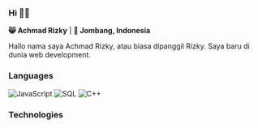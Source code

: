 ### Hi 👋🏼

**😸 Achmad Rizky** | **📍 Jombang, Indonesia**

Hallo nama saya Achmad Rizky, atau biasa dipanggil Rizky. Saya baru di dunia web development.

### Languages

![JavaScript](https://img.shields.io/badge/-JavaScript-000?&logo=JavaScript)
![SQL](https://img.shields.io/badge/-SQL-000?&logo=MySQL)
![C++](https://img.shields.io/badge/-SQL-000?&logo=MySQL)

### Technologies
<!-- 
![Node.js](https://img.shields.io/badge/-Node.js-000?&logo=node.js)
![React](https://img.shields.io/badge/-React-000?&logo=React)
![Flutter](https://img.shields.io/badge/-Flutter-000?&logo=Flutter) -->
